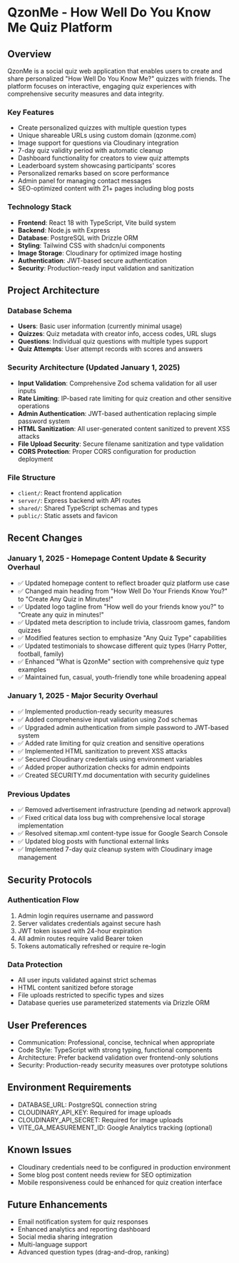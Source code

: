 # QzonMe - How Well Do You Know Me Quiz Platform

## Overview
QzonMe is a social quiz web application that enables users to create and share personalized "How Well Do You Know Me?" quizzes with friends. The platform focuses on interactive, engaging quiz experiences with comprehensive security measures and data integrity.

### Key Features
- Create personalized quizzes with multiple question types
- Unique shareable URLs using custom domain (qzonme.com)
- Image support for questions via Cloudinary integration
- 7-day quiz validity period with automatic cleanup
- Dashboard functionality for creators to view quiz attempts
- Leaderboard system showcasing participants' scores
- Personalized remarks based on score performance
- Admin panel for managing contact messages
- SEO-optimized content with 21+ pages including blog posts

### Technology Stack
- **Frontend**: React 18 with TypeScript, Vite build system
- **Backend**: Node.js with Express
- **Database**: PostgreSQL with Drizzle ORM
- **Styling**: Tailwind CSS with shadcn/ui components
- **Image Storage**: Cloudinary for optimized image hosting
- **Authentication**: JWT-based secure authentication
- **Security**: Production-ready input validation and sanitization

## Project Architecture

### Database Schema
- **Users**: Basic user information (currently minimal usage)
- **Quizzes**: Quiz metadata with creator info, access codes, URL slugs
- **Questions**: Individual quiz questions with multiple types support
- **Quiz Attempts**: User attempt records with scores and answers

### Security Architecture (Updated January 1, 2025)
- **Input Validation**: Comprehensive Zod schema validation for all user inputs
- **Rate Limiting**: IP-based rate limiting for quiz creation and other sensitive operations
- **Admin Authentication**: JWT-based authentication replacing simple password system
- **HTML Sanitization**: All user-generated content sanitized to prevent XSS attacks
- **File Upload Security**: Secure filename sanitization and type validation
- **CORS Protection**: Proper CORS configuration for production deployment

### File Structure
- `client/`: React frontend application
- `server/`: Express backend with API routes
- `shared/`: Shared TypeScript schemas and types
- `public/`: Static assets and favicon

## Recent Changes

### January 1, 2025 - Homepage Content Update & Security Overhaul
- ✅ Updated homepage content to reflect broader quiz platform use case
- ✅ Changed main heading from "How Well Do Your Friends Know You?" to "Create Any Quiz in Minutes!"
- ✅ Updated logo tagline from "How well do your friends know you?" to "Create any quiz in minutes!"
- ✅ Updated meta description to include trivia, classroom games, fandom quizzes
- ✅ Modified features section to emphasize "Any Quiz Type" capabilities
- ✅ Updated testimonials to showcase different quiz types (Harry Potter, football, family)
- ✅ Enhanced "What is QzonMe" section with comprehensive quiz type examples
- ✅ Maintained fun, casual, youth-friendly tone while broadening appeal

### January 1, 2025 - Major Security Overhaul
- ✅ Implemented production-ready security measures
- ✅ Added comprehensive input validation using Zod schemas
- ✅ Upgraded admin authentication from simple password to JWT-based system
- ✅ Added rate limiting for quiz creation and sensitive operations
- ✅ Implemented HTML sanitization to prevent XSS attacks
- ✅ Secured Cloudinary credentials using environment variables
- ✅ Added proper authorization checks for admin endpoints
- ✅ Created SECURITY.md documentation with security guidelines

### Previous Updates
- ✅ Removed advertisement infrastructure (pending ad network approval)
- ✅ Fixed critical data loss bug with comprehensive local storage implementation
- ✅ Resolved sitemap.xml content-type issue for Google Search Console
- ✅ Updated blog posts with functional external links
- ✅ Implemented 7-day quiz cleanup system with Cloudinary image management

## Security Protocols

### Authentication Flow
1. Admin login requires username and password
2. Server validates credentials against secure hash
3. JWT token issued with 24-hour expiration
4. All admin routes require valid Bearer token
5. Tokens automatically refreshed or require re-login

### Data Protection
- All user inputs validated against strict schemas
- HTML content sanitized before storage
- File uploads restricted to specific types and sizes
- Database queries use parameterized statements via Drizzle ORM

## User Preferences
- Communication: Professional, concise, technical when appropriate
- Code Style: TypeScript with strong typing, functional components
- Architecture: Prefer backend validation over frontend-only solutions
- Security: Production-ready security measures over prototype solutions

## Environment Requirements
- DATABASE_URL: PostgreSQL connection string
- CLOUDINARY_API_KEY: Required for image uploads
- CLOUDINARY_API_SECRET: Required for image uploads
- VITE_GA_MEASUREMENT_ID: Google Analytics tracking (optional)

## Known Issues
- Cloudinary credentials need to be configured in production environment
- Some blog post content needs review for SEO optimization
- Mobile responsiveness could be enhanced for quiz creation interface

## Future Enhancements
- Email notification system for quiz responses
- Enhanced analytics and reporting dashboard
- Social media sharing integration
- Multi-language support
- Advanced question types (drag-and-drop, ranking)